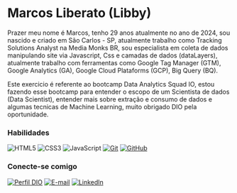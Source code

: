 
# Marcos Liberato (Libby)

Prazer meu nome é Marcos, tenho 29 anos atualmente no ano de 2024, sou nascido e criado em São Carlos - SP, atualmente trabalho como Tracking Solutions Analyst na Media Monks BR, sou especialista em coleta de dados manipulando site via Javascript, Css e camadas de dados (dataLayers), atualmente trabalho com ferramentas como Google Tag Manager (GTM), Google Analytics (GA), Google Cloud Plataforms (GCP), Big Query (BQ).

Este exercicio é referente ao bootcamp Data Analytics Squad IO, estou fazendo esse bootcamp para entender o escopo de um Scientista de dados (Data Scientist), entender mais sobre extração e consumo de dados e algumas tecnicas de Machine Learning, muito obrigado DIO pela oportunidade.

### Habilidades

![HTML5](https://img.shields.io/badge/HTML-000?style=for-the-badge&logo=html5&logoColor=30A3DC)
![CSS3](https://img.shields.io/badge/CSS3-000?style=for-the-badge&logo=css3&logoColor=E94D5F)
![JavaScript](https://img.shields.io/badge/JavaScript-000?style=for-the-badge&logo=javascript&logoColor=30A3DC)
[![Git](https://img.shields.io/badge/Git-000?style=for-the-badge&logo=git&logoColor=E94D5F)](https://git-scm.com/doc)
[![GitHub](https://img.shields.io/badge/GitHub-000?style=for-the-badge&logo=github&logoColor=30A3DC)](https://docs.github.com/)

### Conecte-se comigo

[![Perfil DIO](https://img.shields.io/badge/-Meu%20Perfil%20na%20DIO-30A3DC?style=for-the-badge)](https://www.dio.me/users/marcos_domingos02)
[![E-mail](https://img.shields.io/badge/-Email-000?style=for-the-badge&logo=microsoft-outlook&logoColor=E94D5F)](mailto:marcos.domingos02@gmail.com)
[![LinkedIn](https://img.shields.io/badge/-LinkedIn-000?style=for-the-badge&logo=linkedin&logoColor=30A3DC)](https://www.linkedin.com/in/marcos-liberato-6a6741218/)